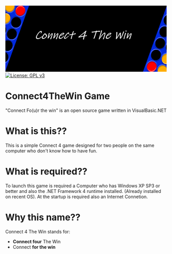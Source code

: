 
![Logo](Resources/C4TWstartup.png)
[![License: GPL v3](https://img.shields.io/badge/License-GPL%20v3-blue.svg)](LICENSE)

# Connect4TheWin Game
"Connect Fo(u)r the win" is an open source game written in VisualBasic.NET



# What is this??
This is a simple Connect 4 game designed for two people on the same computer who don't know how to have fun.


# What is required??
To launch this game is required a Computer who has Windows XP SP3 or better and also the .NET Framework 4 runtime installed. (Already installed on recent OS).
At the startup is required also an Internet Connetion.


# Why this name??
Connect 4 The Win stands for:
* **Connect four** The Win
* Connect **for the win**
